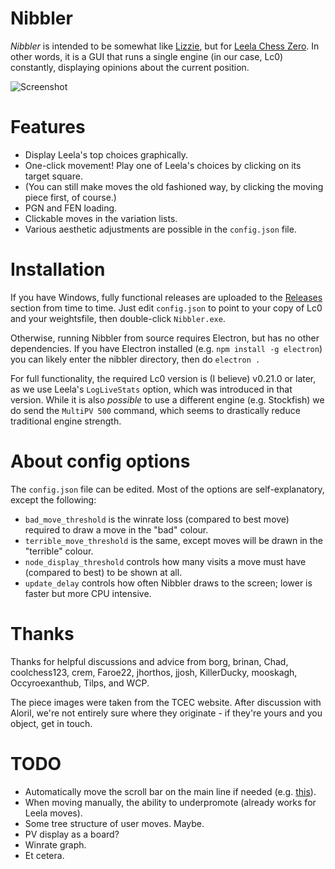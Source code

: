 # Nibbler

*Nibbler* is intended to be somewhat like [Lizzie](https://github.com/featurecat/lizzie), but for [Leela Chess Zero](https://github.com/LeelaChessZero/lc0). In other words, it is a GUI that runs a single engine (in our case, Lc0) constantly, displaying opinions about the current position.

![Screenshot](https://user-images.githubusercontent.com/16438795/58984287-9a1c3d00-87d0-11e9-9616-9b1e410447e7.png)

# Features

* Display Leela's top choices graphically.
* One-click movement! Play one of Leela's choices by clicking on its target square.
* (You can still make moves the old fashioned way, by clicking the moving piece first, of course.)
* PGN and FEN loading.
* Clickable moves in the variation lists.
* Various aesthetic adjustments are possible in the `config.json` file.

# Installation

If you have Windows, fully functional releases are uploaded to the [Releases](https://github.com/fohristiwhirl/nibbler/releases) section from time to time. Just edit `config.json` to point to your copy of Lc0 and your weightsfile, then double-click `Nibbler.exe`.

Otherwise, running Nibbler from source requires Electron, but has no other dependencies. If you have Electron installed (e.g. `npm install -g electron`) you can likely enter the nibbler directory, then do `electron .`

For full functionality, the required Lc0 version is (I believe) v0.21.0 or later, as we use Leela's `LogLiveStats` option, which was introduced in that version. While it is also *possible* to use a different engine (e.g. Stockfish) we do send the `MultiPV 500` command, which seems to drastically reduce traditional engine strength.

# About config options

The `config.json` file can be edited. Most of the options are self-explanatory, except the following:

* `bad_move_threshold` is the winrate loss (compared to best move) required to draw a move in the "bad" colour.
* `terrible_move_threshold` is the same, except moves will be drawn in the "terrible" colour.
* `node_display_threshold` controls how many visits a move must have (compared to best) to be shown at all.
* `update_delay` controls how often Nibbler draws to the screen; lower is faster but more CPU intensive.

# Thanks

Thanks for helpful discussions and advice from borg, brinan, Chad, coolchess123, crem, Faroe22, jhorthos, jjosh, KillerDucky, mooskagh, Occyroexanthub, Tilps, and WCP.

The piece images were taken from the TCEC website. After discussion with Aloril, we're not entirely sure where they originate - if they're yours and you object, get in touch.

# TODO

* Automatically move the scroll bar on the main line if needed (e.g. [this](http://jsfiddle.net/p3kar5bb/322/)).
* When moving manually, the ability to underpromote (already works for Leela moves).
* Some tree structure of user moves. Maybe.
* PV display as a board?
* Winrate graph.
* Et cetera.
